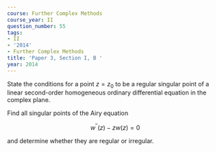 ```yaml
---
course: Further Complex Methods
course_year: II
question_number: 55
tags:
- II
- '2014'
- Further Complex Methods
title: 'Paper 3, Section I, B '
year: 2014
---
```




State the conditions for a point $z=z_{0}$ to be a regular singular point of a linear second-order homogeneous ordinary differential equation in the complex plane.

Find all singular points of the Airy equation

$$w^{\prime \prime}(z)-z w(z)=0$$

and determine whether they are regular or irregular.